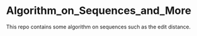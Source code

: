 # Algorithm_on_Sequences_and_More
This repo contains some algorithm on sequences such as the edit distance.
